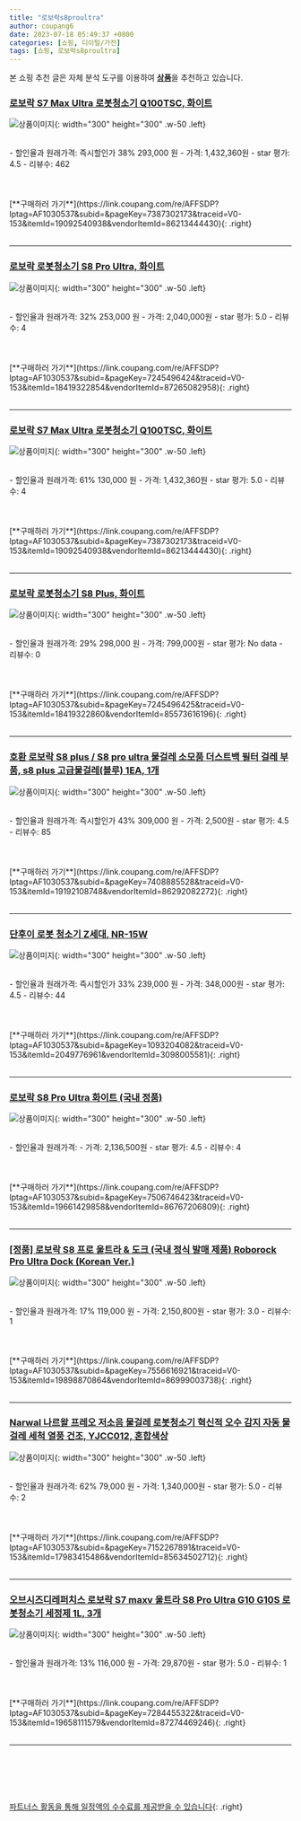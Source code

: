 ```yaml
---
title: "로보락s8proultra"
author: coupang6
date: 2023-07-18 05:49:37 +0800
categories: [쇼핑, 디이털/가전]
tags: [쇼핑, 로보락s8proultra]
---
```


본 쇼핑 추천 글은 자체 분석 도구를 이용하여 [**상품**](https://link.coupang.com/a/bao1ui)을 추천하고 있습니다.

### [로보락 S7 Max Ultra 로봇청소기 Q100TSC, 화이트](https://link.coupang.com/re/AFFSDP?lptag=AF1030537&subid=&pageKey=7387302173&traceid=V0-153&itemId=19092540938&vendorItemId=86213444430)

![상품이미지](https://thumbnail10.coupangcdn.com/thumbnails/remote/230x230ex/image/retail/images/2023/06/08/9/7/c1a99312-d395-4f5a-863a-0c623993aa5f.jpg){: width="300" height="300" .w-50 .left}


<br>
- 할인율과 원래가격: 즉시할인가 38%  293,000   원
- 가격: 1,432,360원
- star 평가: 4.5
- 리뷰수: 462
<br>
<br>
<br>
<br>
[**구매하러 가기**](https://link.coupang.com/re/AFFSDP?lptag=AF1030537&subid=&pageKey=7387302173&traceid=V0-153&itemId=19092540938&vendorItemId=86213444430){: .right}
<br>
<br>

---

### [로보락 로봇청소기 S8 Pro Ultra, 화이트](https://link.coupang.com/re/AFFSDP?lptag=AF1030537&subid=&pageKey=7245496424&traceid=V0-153&itemId=18419322854&vendorItemId=87265082958)

![상품이미지](https://thumbnail10.coupangcdn.com/thumbnails/remote/230x230ex/image/vendor_inventory/fa0b/fc36de95a7cb64f8e1a730ff34fca28ad02942d7cc2d6ef9fa058effb9cd.jpg){: width="300" height="300" .w-50 .left}


<br>
- 할인율과 원래가격: 32%  253,000   원
- 가격: 2,040,000원
- star 평가: 5.0
- 리뷰수: 4
<br>
<br>
<br>
<br>
[**구매하러 가기**](https://link.coupang.com/re/AFFSDP?lptag=AF1030537&subid=&pageKey=7245496424&traceid=V0-153&itemId=18419322854&vendorItemId=87265082958){: .right}
<br>
<br>

---

### [로보락 S7 Max Ultra 로봇청소기 Q100TSC, 화이트](https://link.coupang.com/re/AFFSDP?lptag=AF1030537&subid=&pageKey=7387302173&traceid=V0-153&itemId=19092540938&vendorItemId=86213444430)

![상품이미지](https://thumbnail10.coupangcdn.com/thumbnails/remote/230x230ex/image/retail/images/2023/06/08/9/7/c1a99312-d395-4f5a-863a-0c623993aa5f.jpg){: width="300" height="300" .w-50 .left}


<br>
- 할인율과 원래가격: 61%  130,000   원
- 가격: 1,432,360원
- star 평가: 5.0
- 리뷰수: 4
<br>
<br>
<br>
<br>
[**구매하러 가기**](https://link.coupang.com/re/AFFSDP?lptag=AF1030537&subid=&pageKey=7387302173&traceid=V0-153&itemId=19092540938&vendorItemId=86213444430){: .right}
<br>
<br>

---

### [로보락 로봇청소기 S8 Plus, 화이트](https://link.coupang.com/re/AFFSDP?lptag=AF1030537&subid=&pageKey=7245496425&traceid=V0-153&itemId=18419322860&vendorItemId=85573616196)

![상품이미지](https://thumbnail10.coupangcdn.com/thumbnails/remote/230x230ex/image/retail/images/7187088434833267-1b33a8ba-bdaa-47af-842c-b749714dc049.jpg){: width="300" height="300" .w-50 .left}


<br>
- 할인율과 원래가격: 29%  298,000   원
- 가격: 799,000원
- star 평가: No data
- 리뷰수: 0
<br>
<br>
<br>
<br>
[**구매하러 가기**](https://link.coupang.com/re/AFFSDP?lptag=AF1030537&subid=&pageKey=7245496425&traceid=V0-153&itemId=18419322860&vendorItemId=85573616196){: .right}
<br>
<br>

---

### [호환 로보락 S8 plus / S8 pro ultra 물걸레 소모품 더스트백 필터 걸레 부품, s8 plus 고급물걸레(블루) 1EA, 1개](https://link.coupang.com/re/AFFSDP?lptag=AF1030537&subid=&pageKey=7408885528&traceid=V0-153&itemId=19192108748&vendorItemId=86292082272)

![상품이미지](https://thumbnail10.coupangcdn.com/thumbnails/remote/230x230ex/image/vendor_inventory/3ea3/be529457e2559a0bfbab0f1732e8f76986fbc1745e8a8a1abda8a18bc802.jpg){: width="300" height="300" .w-50 .left}


<br>
- 할인율과 원래가격: 즉시할인가 43%  309,000   원
- 가격: 2,500원
- star 평가: 4.5
- 리뷰수: 85
<br>
<br>
<br>
<br>
[**구매하러 가기**](https://link.coupang.com/re/AFFSDP?lptag=AF1030537&subid=&pageKey=7408885528&traceid=V0-153&itemId=19192108748&vendorItemId=86292082272){: .right}
<br>
<br>

---

### [단후이 로봇 청소기 Z세대, NR-15W](https://link.coupang.com/re/AFFSDP?lptag=AF1030537&subid=&pageKey=1093204082&traceid=V0-153&itemId=2049776961&vendorItemId=3098005581)

![상품이미지](https://thumbnail9.coupangcdn.com/thumbnails/remote/230x230ex/image/vendor_inventory/a405/7a329e81105b4f4c0c9e142fc2311118a19361db29d441b7315fedb75fd9.jpg){: width="300" height="300" .w-50 .left}


<br>
- 할인율과 원래가격: 즉시할인가 33%  239,000   원
- 가격: 348,000원
- star 평가: 4.5
- 리뷰수: 44
<br>
<br>
<br>
<br>
[**구매하러 가기**](https://link.coupang.com/re/AFFSDP?lptag=AF1030537&subid=&pageKey=1093204082&traceid=V0-153&itemId=2049776961&vendorItemId=3098005581){: .right}
<br>
<br>

---

### [로보락 S8 Pro Ultra 화이트 (국내 정품)](https://link.coupang.com/re/AFFSDP?lptag=AF1030537&subid=&pageKey=7506746423&traceid=V0-153&itemId=19661429858&vendorItemId=86767206809)

![상품이미지](https://thumbnail6.coupangcdn.com/thumbnails/remote/230x230ex/image/vendor_inventory/812d/4e61529f79d9ffe5365ea7d222c7f5759780fadffea39a272406b12ed362.png){: width="300" height="300" .w-50 .left}


<br>
- 할인율과 원래가격: 
- 가격: 2,136,500원
- star 평가: 4.5
- 리뷰수: 4
<br>
<br>
<br>
<br>
[**구매하러 가기**](https://link.coupang.com/re/AFFSDP?lptag=AF1030537&subid=&pageKey=7506746423&traceid=V0-153&itemId=19661429858&vendorItemId=86767206809){: .right}
<br>
<br>

---

### [[정품] 로보락 S8 프로 울트라 & 도크 (국내 정식 발매 제품) Roborock Pro Ultra Dock (Korean Ver.)](https://link.coupang.com/re/AFFSDP?lptag=AF1030537&subid=&pageKey=7556616921&traceid=V0-153&itemId=19898870864&vendorItemId=86999003738)

![상품이미지](https://thumbnail8.coupangcdn.com/thumbnails/remote/230x230ex/image/vendor_inventory/8afa/dc6159a94d3a2b577f4e7ace3493007f50d72a66aec42f2add59af0f7df7.jpg){: width="300" height="300" .w-50 .left}


<br>
- 할인율과 원래가격: 17%  119,000   원
- 가격: 2,150,800원
- star 평가: 3.0
- 리뷰수: 1
<br>
<br>
<br>
<br>
[**구매하러 가기**](https://link.coupang.com/re/AFFSDP?lptag=AF1030537&subid=&pageKey=7556616921&traceid=V0-153&itemId=19898870864&vendorItemId=86999003738){: .right}
<br>
<br>

---

### [Narwal 나르왈 프레오 저소음 물걸레 로봇청소기 혁신적 오수 감지 자동 물걸레 세척 열풍 건조, YJCC012, 혼합색상](https://link.coupang.com/re/AFFSDP?lptag=AF1030537&subid=&pageKey=7152267891&traceid=V0-153&itemId=17983415486&vendorItemId=85634502712)

![상품이미지](https://thumbnail6.coupangcdn.com/thumbnails/remote/230x230ex/image/vendor_inventory/f8d9/ff3afab5a611760cc6c8f239fa2c3ced00d501c60ceaad42e7562aae3cb8.jpg){: width="300" height="300" .w-50 .left}


<br>
- 할인율과 원래가격: 62%  79,000   원
- 가격: 1,340,000원
- star 평가: 5.0
- 리뷰수: 2
<br>
<br>
<br>
<br>
[**구매하러 가기**](https://link.coupang.com/re/AFFSDP?lptag=AF1030537&subid=&pageKey=7152267891&traceid=V0-153&itemId=17983415486&vendorItemId=85634502712){: .right}
<br>
<br>

---

### [오브시즈디레퍼치스 로보락 S7 maxv 울트라 S8 Pro Ultra G10 G10S 로봇청소기 세정제 1L, 3개](https://link.coupang.com/re/AFFSDP?lptag=AF1030537&subid=&pageKey=7284455322&traceid=V0-153&itemId=19658111579&vendorItemId=87274469246)

![상품이미지](https://thumbnail8.coupangcdn.com/thumbnails/remote/230x230ex/image/vendor_inventory/4c63/2af46d44108690967d9d22706f98fe0687a39aefb9e3c291051cc613ef8d.jpg){: width="300" height="300" .w-50 .left}


<br>
- 할인율과 원래가격: 13%  116,000   원
- 가격: 29,870원
- star 평가: 5.0
- 리뷰수: 1
<br>
<br>
<br>
<br>
[**구매하러 가기**](https://link.coupang.com/re/AFFSDP?lptag=AF1030537&subid=&pageKey=7284455322&traceid=V0-153&itemId=19658111579&vendorItemId=87274469246){: .right}
<br>
<br>

---
<br><br><br><br><br> [파트너스 활동을 통해 일정액의 수수료를 제공받을 수 있습니다](https://link.coupang.com/a/bao1ui){: .right}